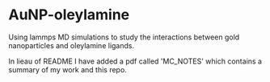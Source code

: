 # AuNP-oleylamine
Using lammps MD simulations to study the interactions between gold nanoparticles and oleylamine ligands.


In lieau of README I have added a pdf called 'MC_NOTES' which contains a summary of my work and this repo.
